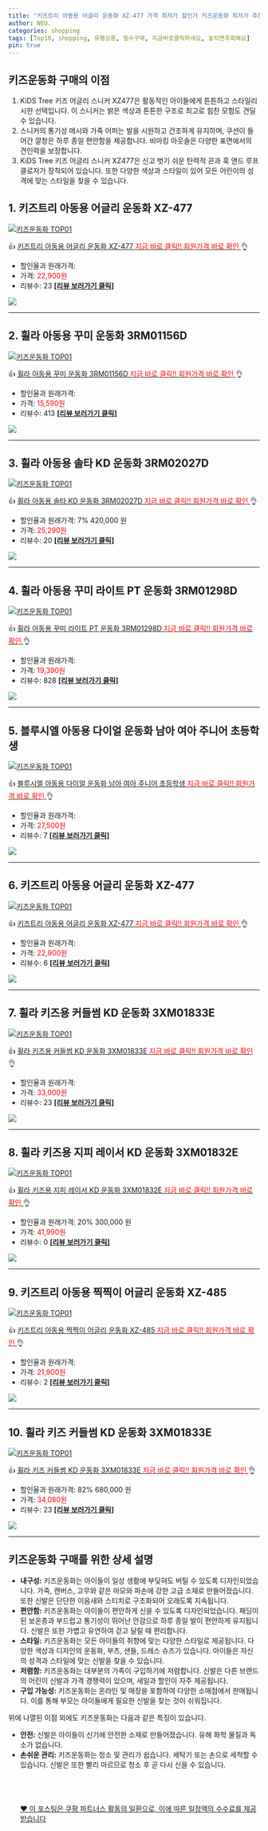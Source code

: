 ```yaml
---
title: "키즈트리 아동용 어글리 운동화 XZ-477 가격 최저가 할인가 키즈운동화 최저가 추천 제품 비교"
author: NEO.
categories: shopping
tags: [Top10, shopping, 유행상품, 필수구매, 지금바로클릭하세요, 놓치면후회해요]
pin: true
---
```

## 키즈운동화 구매의 이점
1. KiDS Tree 키즈 어글리 스니커 XZ477은 활동적인 아이들에게 튼튼하고 스타일리시한 선택입니다. 이 스니커는 밝은 색상과 튼튼한 구조로 최고로 힘찬 모험도 견딜 수 있습니다.
2. 스니커의 통기성 메시와 가죽 어퍼는 발을 시원하고 건조하게 유지하며, 쿠션이 들어간 깔창은 하루 종일 편안함을 제공합니다. 비마킹 아웃솔은 다양한 표면에서의 견인력을 보장합니다.
3. KiDS Tree 키즈 어글리 스니커 XZ477은 신고 벗기 쉬운 탄력적 끈과 훅 앤드 루프 클로저가 장착되어 있습니다. 또한 다양한 색상과 스타일이 있어 모든 어린이의 성격에 맞는 스타일을 찾을 수 있습니다.

   

## 1. 키즈트리 아동용 어글리 운동화 XZ-477

[![키즈운동화 TOP01](https://thumbnail10.coupangcdn.com/thumbnails/remote/490x490ex/image/retail/images/4783135295057918-5a64bbb4-8cce-447e-84bd-bdf11eef3e0b.jpg)](https://link.coupang.com/re/AFFSDP?lptag=AF3617701&subid=GithubCoopas&pageKey=6500775442&traceid=V0-153&itemId=14311000862&vendorItemId=81555693769)


👍 [키즈트리 아동용 어글리 운동화 XZ-477 <font color=red> 지금 바로 클릭!! 회원가격 바로 확인 </font> ](https://link.coupang.com/re/AFFSDP?lptag=AF3617701&subid=GithubCoopas&pageKey=6500775442&traceid=V0-153&itemId=14311000862&vendorItemId=81555693769) 👌 


- 할인율과 원래가격: 
- 가격: <span style='color:red'>22,900원</span>
- 리뷰수: 23  [**[리뷰 보러가기 클릭]**](https://link.coupang.com/re/AFFSDP?lptag=AF3617701&subid=GithubCoopas&pageKey=6500775442&traceid=V0-153&itemId=14311000862&vendorItemId=81555693769)

[![](/discount_price.png)](https://link.coupang.com/re/AFFSDP?lptag=AF3617701&subid=GithubCoopas&pageKey=6500775442&traceid=V0-153&itemId=14311000862&vendorItemId=81555693769)

---


   

## 2. 휠라 아동용 꾸미 운동화 3RM01156D

[![키즈운동화 TOP01](https://thumbnail9.coupangcdn.com/thumbnails/remote/490x490ex/image/rs_quotation_api/2ftcfvoh/26477f4f9935448baf73e5266240b0d8.jpg)](https://link.coupang.com/re/AFFSDP?lptag=AF3617701&subid=GithubCoopas&pageKey=4841307775&traceid=V0-153&itemId=6135140345&vendorItemId=73431417991)


👍 [휠라 아동용 꾸미 운동화 3RM01156D <font color=red> 지금 바로 클릭!! 회원가격 바로 확인 </font> ](https://link.coupang.com/re/AFFSDP?lptag=AF3617701&subid=GithubCoopas&pageKey=4841307775&traceid=V0-153&itemId=6135140345&vendorItemId=73431417991) 👌 


- 할인율과 원래가격: 
- 가격: <span style='color:red'>15,590원</span>
- 리뷰수: 413  [**[리뷰 보러가기 클릭]**](https://link.coupang.com/re/AFFSDP?lptag=AF3617701&subid=GithubCoopas&pageKey=4841307775&traceid=V0-153&itemId=6135140345&vendorItemId=73431417991)

[![](/discount_price.png)](https://link.coupang.com/re/AFFSDP?lptag=AF3617701&subid=GithubCoopas&pageKey=4841307775&traceid=V0-153&itemId=6135140345&vendorItemId=73431417991)

---


   

## 3. 휠라 아동용 솔타 KD 운동화 3RM02027D

[![키즈운동화 TOP01](https://thumbnail6.coupangcdn.com/thumbnails/remote/490x490ex/image/rs_quotation_api/iobdn98i/2f89b9dadce84341b8a1cfa9e5a6072f.jpg)](https://link.coupang.com/re/AFFSDP?lptag=AF3617701&subid=GithubCoopas&pageKey=6233035033&traceid=V0-153&itemId=12585528353&vendorItemId=79853511609)


👍 [휠라 아동용 솔타 KD 운동화 3RM02027D <font color=red> 지금 바로 클릭!! 회원가격 바로 확인 </font> ](https://link.coupang.com/re/AFFSDP?lptag=AF3617701&subid=GithubCoopas&pageKey=6233035033&traceid=V0-153&itemId=12585528353&vendorItemId=79853511609) 👌 


- 할인율과 원래가격: 7%  420,000   원
- 가격: <span style='color:red'>25,290원</span>
- 리뷰수: 20  [**[리뷰 보러가기 클릭]**](https://link.coupang.com/re/AFFSDP?lptag=AF3617701&subid=GithubCoopas&pageKey=6233035033&traceid=V0-153&itemId=12585528353&vendorItemId=79853511609)

[![](/discount_price.png)](https://link.coupang.com/re/AFFSDP?lptag=AF3617701&subid=GithubCoopas&pageKey=6233035033&traceid=V0-153&itemId=12585528353&vendorItemId=79853511609)

---


   

## 4. 휠라 아동용 꾸미 라이트 PT 운동화 3RM01298D

[![키즈운동화 TOP01](https://thumbnail10.coupangcdn.com/thumbnails/remote/490x490ex/image/retail/images/2021/03/19/14/7/92e63761-b656-4a5a-9786-7157a571d20b.jpg)](https://link.coupang.com/re/AFFSDP?lptag=AF3617701&subid=GithubCoopas&pageKey=4841307084&traceid=V0-153&itemId=7373878648&vendorItemId=74564258608)


👍 [휠라 아동용 꾸미 라이트 PT 운동화 3RM01298D <font color=red> 지금 바로 클릭!! 회원가격 바로 확인 </font> ](https://link.coupang.com/re/AFFSDP?lptag=AF3617701&subid=GithubCoopas&pageKey=4841307084&traceid=V0-153&itemId=7373878648&vendorItemId=74564258608) 👌 


- 할인율과 원래가격: 
- 가격: <span style='color:red'>19,390원</span>
- 리뷰수: 828  [**[리뷰 보러가기 클릭]**](https://link.coupang.com/re/AFFSDP?lptag=AF3617701&subid=GithubCoopas&pageKey=4841307084&traceid=V0-153&itemId=7373878648&vendorItemId=74564258608)

[![](/discount_price.png)](https://link.coupang.com/re/AFFSDP?lptag=AF3617701&subid=GithubCoopas&pageKey=4841307084&traceid=V0-153&itemId=7373878648&vendorItemId=74564258608)

---


   

## 5. 블루시엘 아동용 다이얼 운동화 남아 여아 주니어 초등학생

[![키즈운동화 TOP01](https://thumbnail10.coupangcdn.com/thumbnails/remote/490x490ex/image/vendor_inventory/e7f5/f6c61ac003fc5d0953fe6e582fcd23b95e1515677f321654b28c2aacf8e6.jpg)](https://link.coupang.com/re/AFFSDP?lptag=AF3617701&subid=GithubCoopas&pageKey=7643450439&traceid=V0-153&itemId=20316782233&vendorItemId=87402328724)


👍 [블루시엘 아동용 다이얼 운동화 남아 여아 주니어 초등학생 <font color=red> 지금 바로 클릭!! 회원가격 바로 확인 </font> ](https://link.coupang.com/re/AFFSDP?lptag=AF3617701&subid=GithubCoopas&pageKey=7643450439&traceid=V0-153&itemId=20316782233&vendorItemId=87402328724) 👌 


- 할인율과 원래가격: 
- 가격: <span style='color:red'>27,500원</span>
- 리뷰수: 7  [**[리뷰 보러가기 클릭]**](https://link.coupang.com/re/AFFSDP?lptag=AF3617701&subid=GithubCoopas&pageKey=7643450439&traceid=V0-153&itemId=20316782233&vendorItemId=87402328724)

[![](/discount_price.png)](https://link.coupang.com/re/AFFSDP?lptag=AF3617701&subid=GithubCoopas&pageKey=7643450439&traceid=V0-153&itemId=20316782233&vendorItemId=87402328724)

---


   

## 6. 키즈트리 아동용 어글리 운동화 XZ-477

[![키즈운동화 TOP01](https://thumbnail10.coupangcdn.com/thumbnails/remote/490x490ex/image/retail/images/3481637984134484-acaea4d1-7a4a-479a-8b00-4e0c3b7992f2.jpg)](https://link.coupang.com/re/AFFSDP?lptag=AF3617701&subid=GithubCoopas&pageKey=6500775442&traceid=V0-153&itemId=14311000869&vendorItemId=81555693816)


👍 [키즈트리 아동용 어글리 운동화 XZ-477 <font color=red> 지금 바로 클릭!! 회원가격 바로 확인 </font> ](https://link.coupang.com/re/AFFSDP?lptag=AF3617701&subid=GithubCoopas&pageKey=6500775442&traceid=V0-153&itemId=14311000869&vendorItemId=81555693816) 👌 


- 할인율과 원래가격: 
- 가격: <span style='color:red'>22,900원</span>
- 리뷰수: 6  [**[리뷰 보러가기 클릭]**](https://link.coupang.com/re/AFFSDP?lptag=AF3617701&subid=GithubCoopas&pageKey=6500775442&traceid=V0-153&itemId=14311000869&vendorItemId=81555693816)

[![](/discount_price.png)](https://link.coupang.com/re/AFFSDP?lptag=AF3617701&subid=GithubCoopas&pageKey=6500775442&traceid=V0-153&itemId=14311000869&vendorItemId=81555693816)

---


   

## 7. 휠라 키즈용 커들썸 KD 운동화 3XM01833E

[![키즈운동화 TOP01](https://thumbnail9.coupangcdn.com/thumbnails/remote/490x490ex/image/retail/images/5137998981080265-c47b78b1-c4db-4c82-a4d2-6c33019b1314.jpg)](https://link.coupang.com/re/AFFSDP?lptag=AF3617701&subid=GithubCoopas&pageKey=6624648635&traceid=V0-153&itemId=15076384828&vendorItemId=82298602991)


👍 [휠라 키즈용 커들썸 KD 운동화 3XM01833E <font color=red> 지금 바로 클릭!! 회원가격 바로 확인 </font> ](https://link.coupang.com/re/AFFSDP?lptag=AF3617701&subid=GithubCoopas&pageKey=6624648635&traceid=V0-153&itemId=15076384828&vendorItemId=82298602991) 👌 


- 할인율과 원래가격: 
- 가격: <span style='color:red'>33,000원</span>
- 리뷰수: 23  [**[리뷰 보러가기 클릭]**](https://link.coupang.com/re/AFFSDP?lptag=AF3617701&subid=GithubCoopas&pageKey=6624648635&traceid=V0-153&itemId=15076384828&vendorItemId=82298602991)

[![](/discount_price.png)](https://link.coupang.com/re/AFFSDP?lptag=AF3617701&subid=GithubCoopas&pageKey=6624648635&traceid=V0-153&itemId=15076384828&vendorItemId=82298602991)

---


   

## 8. 휠라 키즈용 지피 레이서 KD 운동화 3XM01832E

[![키즈운동화 TOP01](https://thumbnail8.coupangcdn.com/thumbnails/remote/490x490ex/image/retail/images/5135504074518739-55312f3c-d9a5-4c4b-aa07-44bb7f16f830.png)](https://link.coupang.com/re/AFFSDP?lptag=AF3617701&subid=GithubCoopas&pageKey=6661239112&traceid=V0-153&itemId=15114675066&vendorItemId=82336475152)


👍 [휠라 키즈용 지피 레이서 KD 운동화 3XM01832E <font color=red> 지금 바로 클릭!! 회원가격 바로 확인 </font> ](https://link.coupang.com/re/AFFSDP?lptag=AF3617701&subid=GithubCoopas&pageKey=6661239112&traceid=V0-153&itemId=15114675066&vendorItemId=82336475152) 👌 


- 할인율과 원래가격: 20%  300,000   원
- 가격: <span style='color:red'>41,990원</span>
- 리뷰수: 0  [**[리뷰 보러가기 클릭]**](https://link.coupang.com/re/AFFSDP?lptag=AF3617701&subid=GithubCoopas&pageKey=6661239112&traceid=V0-153&itemId=15114675066&vendorItemId=82336475152)

[![](/discount_price.png)](https://link.coupang.com/re/AFFSDP?lptag=AF3617701&subid=GithubCoopas&pageKey=6661239112&traceid=V0-153&itemId=15114675066&vendorItemId=82336475152)

---


   

## 9. 키즈트리 아동용 찍찍이 어글리 운동화 XZ-485

[![키즈운동화 TOP01](https://thumbnail10.coupangcdn.com/thumbnails/remote/490x490ex/image/retail/images/2022/08/25/18/0/55059ee2-6225-48c3-af8b-16d83fbb7084.jpg)](https://link.coupang.com/re/AFFSDP?lptag=AF3617701&subid=GithubCoopas&pageKey=6732372781&traceid=V0-153&itemId=15690015708&vendorItemId=82904857228)


👍 [키즈트리 아동용 찍찍이 어글리 운동화 XZ-485 <font color=red> 지금 바로 클릭!! 회원가격 바로 확인 </font> ](https://link.coupang.com/re/AFFSDP?lptag=AF3617701&subid=GithubCoopas&pageKey=6732372781&traceid=V0-153&itemId=15690015708&vendorItemId=82904857228) 👌 


- 할인율과 원래가격: 
- 가격: <span style='color:red'>21,900원</span>
- 리뷰수: 2  [**[리뷰 보러가기 클릭]**](https://link.coupang.com/re/AFFSDP?lptag=AF3617701&subid=GithubCoopas&pageKey=6732372781&traceid=V0-153&itemId=15690015708&vendorItemId=82904857228)

[![](/discount_price.png)](https://link.coupang.com/re/AFFSDP?lptag=AF3617701&subid=GithubCoopas&pageKey=6732372781&traceid=V0-153&itemId=15690015708&vendorItemId=82904857228)

---


   

## 10. 휠라 키즈 커들썸 KD 운동화 3XM01833E

[![키즈운동화 TOP01](https://thumbnail10.coupangcdn.com/thumbnails/remote/490x490ex/image/retail/images/6010973353184963-775c42ba-0335-41d4-872c-4c679bb94207.jpg)](https://link.coupang.com/re/AFFSDP?lptag=AF3617701&subid=GithubCoopas&pageKey=6601692182&traceid=V0-153&itemId=14936186492&vendorItemId=82163120775)


👍 [휠라 키즈 커들썸 KD 운동화 3XM01833E <font color=red> 지금 바로 클릭!! 회원가격 바로 확인 </font> ](https://link.coupang.com/re/AFFSDP?lptag=AF3617701&subid=GithubCoopas&pageKey=6601692182&traceid=V0-153&itemId=14936186492&vendorItemId=82163120775) 👌 


- 할인율과 원래가격: 82%  680,000   원
- 가격: <span style='color:red'>34,080원</span>
- 리뷰수: 23  [**[리뷰 보러가기 클릭]**](https://link.coupang.com/re/AFFSDP?lptag=AF3617701&subid=GithubCoopas&pageKey=6601692182&traceid=V0-153&itemId=14936186492&vendorItemId=82163120775)

[![](/discount_price.png)](https://link.coupang.com/re/AFFSDP?lptag=AF3617701&subid=GithubCoopas&pageKey=6601692182&traceid=V0-153&itemId=14936186492&vendorItemId=82163120775)

---
## 키즈운동화 구매를 위한 상세 설명
* **내구성:** 키즈운동화는 아이들이 일상 생활에 부딪혀도 버틸 수 있도록 디자인되었습니다. 가죽, 캔버스, 고무와 같은 마모와 파손에 강한 고급 소재로 만들어졌습니다. 또한 신발은 단단한 이음새와 스티치로 구조화되어 오래도록 지속됩니다.
* **편안함:** 키즈운동화는 아이들이 편안하게 신을 수 있도록 디자인되었습니다. 패딩이 된 보온층과 부드럽고 통기성이 뛰어난 안감으로 하루 종일 발이 편안하게 유지됩니다. 신발은 또한 가볍고 유연하여 걷고 달릴 때 편리합니다.
* **스타일:** 키즈운동화는 모든 아이들의 취향에 맞는 다양한 스타일로 제공됩니다. 다양한 색상과 디자인의 운동화, 부츠, 샌들, 드레스 슈즈가 있습니다. 아이들은 자신의 성격과 스타일에 맞는 신발을 찾을 수 있습니다.
* **저렴함:** 키즈운동화는 대부분의 가족이 구입하기에 저렴합니다. 신발은 다른 브랜드의 어린이 신발과 가격 경쟁력이 있으며, 세일과 할인이 자주 제공됩니다.
* **구입 가능성:** 키즈운동화는 온라인 및 매장을 포함하여 다양한 소매점에서 판매됩니다. 이를 통해 부모는 아이들에게 필요한 신발을 찾는 것이 쉬워집니다.

위에 나열된 이점 외에도 키즈운동화는 다음과 같은 특징이 있습니다.

* **안전:** 신발은 아이들이 신기에 안전한 소재로 만들어졌습니다. 유해 화학 물질과 독소가 없습니다.
* **손쉬운 관리:** 키즈운동화는 청소 및 관리가 쉽습니다. 세탁기 또는 손으로 세척할 수 있습니다. 신발은 또한 빨리 마르므로 청소 후 곧 다시 신을 수 있습니다.<br><br><br><br><br> [ ❤  이 포스팅은 쿠팡 파트너스 활동의 일환으로, 이에 따른 일정액의 수수료를 제공받습니다](https://link.coupang.com/a/bcEFyh)